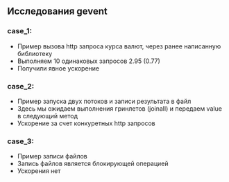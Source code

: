 ## Исследования gevent

### case_1:
- Пример вызова http запроса курса валют, через ранее написанную библиотеку
- Выполняем 10 одинаковых запросов 2.95 (0.77)
- Получили явное ускорение


### case_2:
- Пример запуска двух потоков и записи результата в файл
- Здесь мы ожидаем выполнения гринлетов (joinall) и передаем value в следующий метод
- Ускорение за счет конкуретных http запросов


### case_3:
- Пример записи файлов
- Запись файлов является блокирующей операцией
- Ускорения нет
